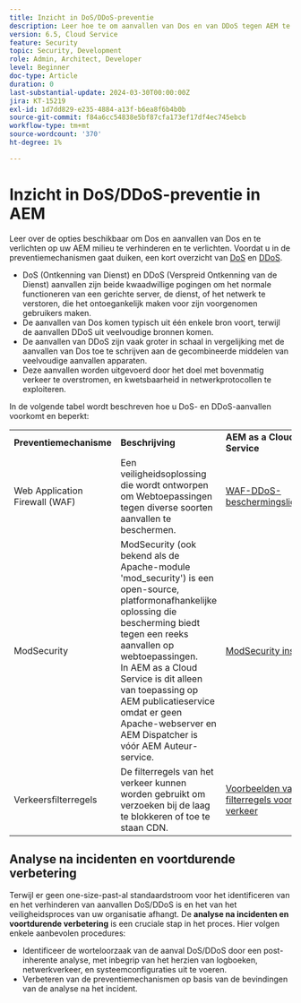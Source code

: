 ```yaml
---
title: Inzicht in DoS/DDoS-preventie
description: Leer hoe te om aanvallen van Dos en van DDoS tegen AEM te verhinderen en te verlichten.
version: 6.5, Cloud Service
feature: Security
topic: Security, Development
role: Admin, Architect, Developer
level: Beginner
doc-type: Article
duration: 0
last-substantial-update: 2024-03-30T00:00:00Z
jira: KT-15219
exl-id: 1d7dd829-e235-4884-a13f-b6ea8f6b4b0b
source-git-commit: f84a6cc54838e5bf87cfa173ef17df4ec745ebcb
workflow-type: tm+mt
source-wordcount: '370'
ht-degree: 1%

---
```


# Inzicht in DoS/DDoS-preventie in AEM

Leer over de opties beschikbaar om Dos en aanvallen van Dos en te verlichten op uw AEM milieu te verhinderen en te verlichten. Voordat u in de preventiemechanismen gaat duiken, een kort overzicht van [DoS](https://developer.mozilla.org/en-US/docs/Glossary/DOS_attack) en [DDoS](https://developer.mozilla.org/en-US/docs/Glossary/Distributed_Denial_of_Service).

- DoS (Ontkenning van Dienst) en DDoS (Verspreid Ontkenning van de Dienst) aanvallen zijn beide kwaadwillige pogingen om het normale functioneren van een gerichte server, de dienst, of het netwerk te verstoren, die het ontoegankelijk maken voor zijn voorgenomen gebruikers maken.
- De aanvallen van Dos komen typisch uit één enkele bron voort, terwijl de aanvallen DDoS uit veelvoudige bronnen komen.
- De aanvallen van DDoS zijn vaak groter in schaal in vergelijking met de aanvallen van Dos toe te schrijven aan de gecombineerde middelen van veelvoudige aanvallen apparaten.
- Deze aanvallen worden uitgevoerd door het doel met bovenmatig verkeer te overstromen, en kwetsbaarheid in netwerkprotocollen te exploiteren.

In de volgende tabel wordt beschreven hoe u DoS- en DDoS-aanvallen voorkomt en beperkt:

<table>
    <tbody>
        <tr>
            <td><strong>Preventiemechanisme</strong></td>
            <td><strong>Beschrijving</strong></td>
            <td><strong>AEM as a Cloud Service</strong></td>
            <td><strong>AEM 6.5 (AMS)</strong></td>
            <td><strong>AEM 6.5 (op prem)</strong></td>
        </tr>
        <tr>
            <td>Web Application Firewall (WAF)</td>
            <td>Een veiligheidsoplossing die wordt ontworpen om Webtoepassingen tegen diverse soorten aanvallen te beschermen.</td>
            <td>
            <a href="https://experienceleague.adobe.com/en/docs/experience-manager-learn/cloud-service/security/traffic-filter-and-waf-rules/examples-and-analysis#waf-rules" target="_blank">WAF-DDoS-beschermingslicentie</a></td>
            <td><a href="https://docs.aws.amazon.com/waf/" target="_blank">AWS</a> of <a href="https://azure.microsoft.com/en-us/products/web-application-firewall" target="_blank">Azure</a> WAF via AMS-contract.</td>
            <td>UW GEWENSTE WAF</td>
        </tr>
        <tr>
            <td>ModSecurity</td>
            <td>ModSecurity (ook bekend als de Apache-module 'mod_security') is een open-source, platformonafhankelijke oplossing die bescherming biedt tegen een reeks aanvallen op webtoepassingen.<br/> In AEM as a Cloud Service is dit alleen van toepassing op AEM publicatieservice omdat er geen Apache-webserver en AEM Dispatcher is vóór AEM Auteur-service.</td>
            <td colspan="3"><a href="https://experienceleague.adobe.com/en/docs/experience-manager-learn/foundation/security/modsecurity-crs-dos-attack-protection" target="_blank">ModSecurity inschakelen </a></td>
        </tr>
        <tr>
            <td>Verkeersfilterregels</td>
            <td>De filterregels van het verkeer kunnen worden gebruikt om verzoeken bij de laag te blokkeren of toe te staan CDN.</td>
            <td><a href="https://experienceleague.adobe.com/en/docs/experience-manager-learn/cloud-service/security/traffic-filter-and-waf-rules/examples-and-analysis" target="_blank">Voorbeelden van filterregels voor het verkeer</a></td>
            <td><a href="https://docs.aws.amazon.com/waf/latest/developerguide/waf-rule-statement-type-rate-based.html" target="_blank">AWS</a> of <a href="https://learn.microsoft.com/en-us/azure/web-application-firewall/ag/rate-limiting-overview" target="_blank">Azure</a> regelbeperkende functies.</td>
            <td>Uw voorkeursoplossing</td>
        </tr>
    </tbody>
</table>

## Analyse na incidenten en voortdurende verbetering

Terwijl er geen one-size-past-al standaardstroom voor het identificeren van en het verhinderen van aanvallen DoS/DDoS is en het van het veiligheidsproces van uw organisatie afhangt. De **analyse na incidenten en voortdurende verbetering** is een cruciale stap in het proces. Hier volgen enkele aanbevolen procedures:

- Identificeer de worteloorzaak van de aanval DoS/DDoS door een post-inherente analyse, met inbegrip van het herzien van logboeken, netwerkverkeer, en systeemconfiguraties uit te voeren.
- Verbeteren van de preventiemechanismen op basis van de bevindingen van de analyse na het incident.

